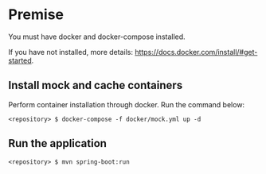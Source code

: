 # Premise

You must have docker and docker-compose installed.

If you have not installed, more details: https://docs.docker.com/install/#get-started.

## Install mock and cache containers

Perform container installation through docker. Run the command below:

`<repository> $ docker-compose -f docker/mock.yml up -d`

## Run the application

`<repository> $ mvn spring-boot:run`